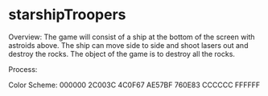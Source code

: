 # starshipTroopers
Overview:
The game will consist of a ship at the bottom of the screen with astroids above. The ship can move side to side and shoot lasers out and destroy the rocks. The object of the game is to destroy all the rocks.

Process:


Color Scheme:
000000
2C003C
4C0F67
AE57BF
760E83
CCCCCC
FFFFFF
